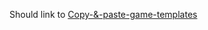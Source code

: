 Should link to [Copy-&-paste-game-templates](https://github.com/HeapsIO/heaps/wiki/Copy-&-paste-game-templates)